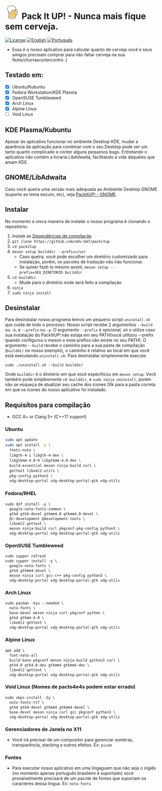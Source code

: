
# ![PackItUP! Logo](./src/icons/hicolor/32x32/apps/tech.bm7.packitup.png) Pack It UP! - Nunca mais fique sem cerveja.
[![License](https://img.shields.io/badge/License-GPLv3-blue)](./LICENSE)
[![English](https://img.shields.io/badge/README-en--US-blue)](./README.md)
[![Português](https://img.shields.io/badge/README-pt--BR-green)](./README.pt-BR.md)
- Essa é o nosso aplicativo para calcular quanto de cerveja você e seus amigos
precisam comprar para não faltar cerveja na sua festa/churrasco/encontro :)

## Testado em:
- [x] Ubuntu/Kubuntu
- [x] Fedora Workstation/KDE Plasma
- [x] OpenSUSE Tumbleweed
- [x] Arch Linux
- [x] Alpine Linux
- [ ] Void Linux

## KDE Plasma/Kubuntu
Apesar do aplicativo funcionar no ambiente Desktop KDE, mudar a aparência da aplicação para combinar com o seu Desktop pode ser um tanto quanto complicado e conter alguns pequenos bugs. Entretando o aplicativo não contém a livraria LibAdwaita, facilitando a vida daqueles que amam KDE.

## GNOME/LibAdwaita
Caso você queira uma versão mais adequada ao Ambiente Desktop GNOME (suporte ao tema escuro, etc), veja [PackItUP! - GNOME](https://github.com/BM7Tech/packitup-gnome).

## Instalar
No momento a única maneira de instalar o nosso programa é clonando o repositório:

1. Instale as [Dependências de compilação](#build-prerequisites)
2. `git clone https://github.com/edu-bm7/packitup`
3. `cd packitup`
4. `meson setup builddir --prefix=/usr`
    - Caso queira, você pode escolher um diretório customizado para instalação, porém, os pacotes de tradução não irão funcionar. 
    - Se quiser fazê-lo mesmo assim, `meson setup --prefix=SEU_DIRETORIO builddir`
5. `cd builddir`
    - Mude para o diretório onde será feito a compilação
6. `ninja`
7. `sudo ninja install`

## Desinstalar
Para desinstalar nosso programa temos um pequeno script `uninstall.sh` que cuida
de todo o processo. Nosso script recebe 2 argumentos `--build` ou `-b`, e `--prefix` ou
`-p`. O argumento `--prefix` é opicional, só o utilize caso sua instalação do PackItUP!
não estaja em seu PATH(você utilizou --prefix quando configurou o meson e esse prefixo não
existe no seu PATH). O argumento `--build` recebe o caminho para a sua pasta de compilação
(`builddir` no nosso exemplo), o caminho é relativo ao local em que você está 
executando `uninstall.sh`.
Para desinstalar simplesmente execute:
```
sudo ./uninstall.sh --build builddir
```
Onde `builddir` é o diretório em que você especificou em `meson setup`. 
Você também pode simplesmente `cd builddir`, e `sudo ninja uninstall`, porém
não se esqueça de atualizar seu cache dos ícones Gtk para a pasta correta em que
os ícones do nosso aplicativo foi instalado.

## Requisítos para compilação

- GCC 8+ or Clang 5+ (C++17 support)

### Ubuntu
```sh
sudo apt update
sudo apt install -y \
  fonts-noto \
  libgtk-4-1 libgtk-4-dev \
  libgtkmm-4.0-0 libgtkmm-4.0-dev \
  build-essential meson ninja-build curl \
  gettext libxml2-utils \
  pkg-config python3 \
  xdg-desktop-portal xdg-desktop-portal-gtk xdg-utils
```

### Fedora/RHEL
```
sudo dnf install -y \
  google-noto-fonts-common \
  gtk4 gtk4-devel gtkmm4.0 gtkmm4.0-devel \
  @c-development @development-tools \
  libxml2 gettext \
  meson ninja-build curl pkgconf-pkg-config python3 \
  xdg-desktop-portal xdg-desktop-portal-gtk xdg-utils
```

### OpenSUSE Tumbleweed
```
sudo zypper refresh
sudo zypper install -y \
  google-noto-fonts \
  gtk4 gtkmm4-devel \
  meson ninja curl gcc-c++ pkg-config python3 \
  xdg-desktop-portal xdg-desktop-portal-gtk xdg-utils
```

### Arch Linux
```
sudo pacman -Syu --needed \
  noto-fonts \
  base-devel meson ninja curl pkgconf python \
  gtk4 gtkmm-4.0 \
  libxml2 gettext \
  xdg-desktop-portal xdg-desktop-portal-gtk xdg-utils
```

### Alpine Linux
```
apk add \
  font-noto-all
  build-base pkgconf meson ninja-build python3 curl \
  gtk4.0 gtk4.0-dev gtkmm4 gtkmm4-dev \
  libxml2 gettext \
  xdg-desktop-portal xdg-desktop-portal-gtk xdg-utils
```

### Void Linux (Nomes de pacto4e4s podem estar errado)
```
sudo xbps-install -Sy \
  noto-fonts-ttf \
  gtk4 gtk4-devel gtkmm4 gtkmm4-devel \
  base-devel meson ninja curl gcc pkgconf python3 \
  xdg-desktop-portal xdg-desktop-portal-gtk xdg-utils

```

### Gerenciadores de Janela no X11
- Você irá precisar de um compositor para gerenciar sombras, transparência, stacking e outros efeitos.
Ex: `picom`

### Fontes
- Para executar nosso aplicativo em uma lingaguem que não seja o inglês (no momento apenas português brasileiro é suportado) você provalvelmente precisará de um pacote de fontes que suportam os caracteres dessa lingua. Ex: `noto-fonts`

